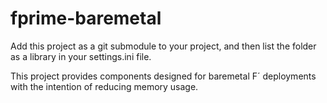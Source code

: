 # fprime-baremetal

Add this project as a git submodule to your project, and then list the folder as a library in your settings.ini file.

This project provides components designed for baremetal F´ deployments with the intention of reducing memory usage.